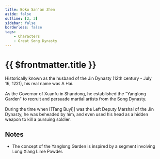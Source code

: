 ```yaml
---
title: Boku San'an Zhen
aside: false
outline: [2, 3]
sidebar: false
borderless: false
tags:
    - Characters
    - Great Song Dynasty
---
```


# {{ $frontmatter.title }}

Historically known as the husband of the Jin Dynasty (12th century - July 16, 1221), his real name was A Hai.
<br><br>
As the Governor of Xuanfu in Shandong, he established the "Yanglong Garden" to recruit and persuade martial artists from the Song Dynasty.
<br><br>
During the time when [[Tang Buyi]] was the Left Deputy Marshal of the Jin Dynasty, he was beheaded by him, and even used his head as a hidden weapon to kill a pursuing soldier.

## Notes

- The concept of the Yanglong Garden is inspired by a segment involving Long Xiang Lime Powder.